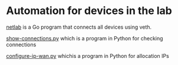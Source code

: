 # Automation for devices in the lab

[netlab](https://github.com/brnuts/netlab/tree/main/Go) is a Go program that connects all devices using veth.

[show-connections.py](https://github.com/brnuts/netlab/blob/main/Python/show-connections.py) which is a program in Python for checking connections 

[configure-ip-wan.py](https://github.com/brnuts/netlab/blob/main/Python/configure-ip-wan.py) whichis a program in Python for allocation IPs
